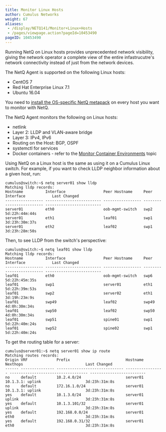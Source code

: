 ```yaml
---
title: Monitor Linux Hosts
author: Cumulus Networks
weight: 67
aliases:
 - /display/NETQ141/Monitor+Linux+Hosts
 - /pages/viewpage.action?pageId=10453490
pageID: 10453490
---
```

Running NetQ on Linux hosts provides unprecedented network visibility,
giving the network operator a complete view of the entire
infastrucutre's network connectivity instead of just from the network
devices.

The NetQ Agent is supported on the following Linux hosts:

  - CentOS 7
  - Red Hat Enterprise Linux 7.1
  - Ubuntu 16.04

You need to [install the OS-specific NetQ metapack](/cumulus-netq-141/Cumulus-NetQ-Deployment-Guide/Install-NetQ) on every host you want to monitor with NetQ.

The NetQ Agent monitors the following on Linux hosts:

  - netlink
  - Layer 2: LLDP and VLAN-aware bridge
  - Layer 3: IPv4, IPv6
  - Routing on the Host: BGP, OSPF
  - systemctl for services
  - Docker containers - refer to the [Monitor Container Environments](/cumulus-netq-141/Cumulus-NetQ-Telemetry-User-Guide/Monitor-Container-Environments)
    topic

Using NetQ on a Linux host is the same as using it on a Cumulus Linux
switch. For example, if you want to check LLDP neighbor information
about a given host, run:

    cumulus@switch:~$ netq server01 show lldp
    Matching lldp records:
    Hostname          Interface                 Peer Hostname     Peer Interface            Last Changed
    ----------------- ------------------------- ----------------- ------------------------- -------------------------
    server01          eth0                      oob-mgmt-switch   swp2                      5d:22h:44m:44s
    server01          eth1                      leaf01            swp1                      3d:23h:30m:37s
    server01          eth2                      leaf02            swp1                      3d:23h:28m:50s

Then, to see LLDP from the switch's perspective:

    cumulus@switch:~$ netq leaf01 show lldp
    Matching lldp records:
    Hostname          Interface                 Peer Hostname     Peer Interface            Last Changed
    ----------------- ------------------------- ----------------- ------------------------- -------------------------
    leaf01            eth0                      oob-mgmt-switch   swp6                      5d:22h:45m:35s
    leaf01            swp1                      server01          eth1                      5d:22h:39m:53s
    leaf01            swp2                      server02          eth1                      3d:19h:23m:9s
    leaf01            swp49                     leaf02            swp49                     4d:0h:30m:34s
    leaf01            swp50                     leaf02            swp50                     4d:0h:30m:34s
    leaf01            swp51                     spine01           swp1                      5d:22h:40m:24s
    leaf01            swp52                     spine02           swp1                      5d:22h:40m:24s

To get the routing table for a server:

    cumulus@server01:~$ netq server01 show ip route
    Matching routes records:
    Origin VRF             Prefix                         Hostname          Nexthops                            Last Changed
    ------ --------------- ------------------------------ ----------------- ----------------------------------- -------------------------
    no     default         10.2.4.0/24                    server01          10.1.3.1: uplink                    3d:23h:31m:8s
    no     default         172.16.1.0/24                  server01          10.1.3.1: uplink                    3d:23h:31m:8s
    yes    default         10.1.3.0/24                    server01          uplink                              3d:23h:31m:8s
    yes    default         10.1.3.101/32                  server01          uplink                              3d:23h:31m:8s
    yes    default         192.168.0.0/24                 server01          eth0                                3d:23h:31m:8s
    yes    default         192.168.0.31/32                server01          eth0                                3d:23h:31m:8s
